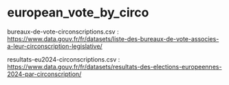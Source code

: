 # european_vote_by_circo

bureaux-de-vote-circonscriptions.csv : https://www.data.gouv.fr/fr/datasets/liste-des-bureaux-de-vote-associes-a-leur-circonscription-legislative/

resultats-eu2024-circonscriptions.csv : https://www.data.gouv.fr/fr/datasets/resultats-des-elections-europeennes-2024-par-circonscription/